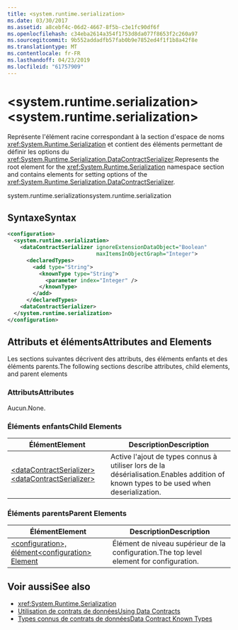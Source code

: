 ```yaml
---
title: <system.runtime.serialization>
ms.date: 03/30/2017
ms.assetid: a8cebf4c-06d2-4667-8f5b-c3e1fc90df6f
ms.openlocfilehash: c34eba2614a354f1753d8da077f8653f2c260a97
ms.sourcegitcommit: 9b552addadfb57fab0b9e7852ed4f1f1b8a42f8e
ms.translationtype: MT
ms.contentlocale: fr-FR
ms.lasthandoff: 04/23/2019
ms.locfileid: "61757909"
---
```

# <a name="systemruntimeserialization"></a><span data-ttu-id="c674f-102">\<system.runtime.serialization></span><span class="sxs-lookup"><span data-stu-id="c674f-102">\<system.runtime.serialization></span></span>
<span data-ttu-id="c674f-103">Représente l'élément racine correspondant à la section d'espace de noms <xref:System.Runtime.Serialization> et contient des éléments permettant de définir les options du <xref:System.Runtime.Serialization.DataContractSerializer>.</span><span class="sxs-lookup"><span data-stu-id="c674f-103">Represents the root element for the <xref:System.Runtime.Serialization> namespace section and contains elements for setting options of the <xref:System.Runtime.Serialization.DataContractSerializer>.</span></span>  
  
 <span data-ttu-id="c674f-104">system.runtime.serialization</span><span class="sxs-lookup"><span data-stu-id="c674f-104">system.runtime.serialization</span></span>  
  
## <a name="syntax"></a><span data-ttu-id="c674f-105">Syntaxe</span><span class="sxs-lookup"><span data-stu-id="c674f-105">Syntax</span></span>  
  
```xml  
<configuration>
  <system.runtime.serialization>
    <dataContractSerializer ignoreExtensionDataObject="Boolean"
                            maxItemsInObjectGraph="Integer">
      <declaredTypes>
        <add type="String">
          <knownType type="String">
            <parameter index="Integer" />
          </knownType>
        </add>
      </declaredTypes>
    <dataContractSerializer>
  </system.runtime.serialization>
</configuration>
```  
  
## <a name="attributes-and-elements"></a><span data-ttu-id="c674f-106">Attributs et éléments</span><span class="sxs-lookup"><span data-stu-id="c674f-106">Attributes and Elements</span></span>  
 <span data-ttu-id="c674f-107">Les sections suivantes décrivent des attributs, des éléments enfants et des éléments parents.</span><span class="sxs-lookup"><span data-stu-id="c674f-107">The following sections describe attributes, child elements, and parent elements</span></span>  
  
### <a name="attributes"></a><span data-ttu-id="c674f-108">Attributs</span><span class="sxs-lookup"><span data-stu-id="c674f-108">Attributes</span></span>  
 <span data-ttu-id="c674f-109">Aucun.</span><span class="sxs-lookup"><span data-stu-id="c674f-109">None.</span></span>  
  
### <a name="child-elements"></a><span data-ttu-id="c674f-110">Éléments enfants</span><span class="sxs-lookup"><span data-stu-id="c674f-110">Child Elements</span></span>  
  
|<span data-ttu-id="c674f-111">Élément</span><span class="sxs-lookup"><span data-stu-id="c674f-111">Element</span></span>|<span data-ttu-id="c674f-112">Description</span><span class="sxs-lookup"><span data-stu-id="c674f-112">Description</span></span>|  
|-------------|-----------------|  
|[<span data-ttu-id="c674f-113">\<dataContractSerializer></span><span class="sxs-lookup"><span data-stu-id="c674f-113">\<dataContractSerializer></span></span>](../../../../../docs/framework/configure-apps/file-schema/wcf/datacontractserializer-of-system-runtime-serialization.md)|<span data-ttu-id="c674f-114">Active l'ajout de types connus à utiliser lors de la désérialisation.</span><span class="sxs-lookup"><span data-stu-id="c674f-114">Enables addition of known types to be used when deserialization.</span></span>|  
  
### <a name="parent-elements"></a><span data-ttu-id="c674f-115">Éléments parents</span><span class="sxs-lookup"><span data-stu-id="c674f-115">Parent Elements</span></span>  
  
|<span data-ttu-id="c674f-116">Élément</span><span class="sxs-lookup"><span data-stu-id="c674f-116">Element</span></span>|<span data-ttu-id="c674f-117">Description</span><span class="sxs-lookup"><span data-stu-id="c674f-117">Description</span></span>|  
|-------------|-----------------|  
|[<span data-ttu-id="c674f-118">\<configuration>, élément</span><span class="sxs-lookup"><span data-stu-id="c674f-118">\<configuration> Element</span></span>](../../../../../docs/framework/configure-apps/file-schema/configuration-element.md)|<span data-ttu-id="c674f-119">Élément de niveau supérieur de la configuration.</span><span class="sxs-lookup"><span data-stu-id="c674f-119">The top level element for configuration.</span></span>|  
  
## <a name="see-also"></a><span data-ttu-id="c674f-120">Voir aussi</span><span class="sxs-lookup"><span data-stu-id="c674f-120">See also</span></span>

- <xref:System.Runtime.Serialization>
- [<span data-ttu-id="c674f-121">Utilisation de contrats de données</span><span class="sxs-lookup"><span data-stu-id="c674f-121">Using Data Contracts</span></span>](../../../../../docs/framework/wcf/feature-details/using-data-contracts.md)
- [<span data-ttu-id="c674f-122">Types connus de contrats de données</span><span class="sxs-lookup"><span data-stu-id="c674f-122">Data Contract Known Types</span></span>](../../../../../docs/framework/wcf/feature-details/data-contract-known-types.md)
